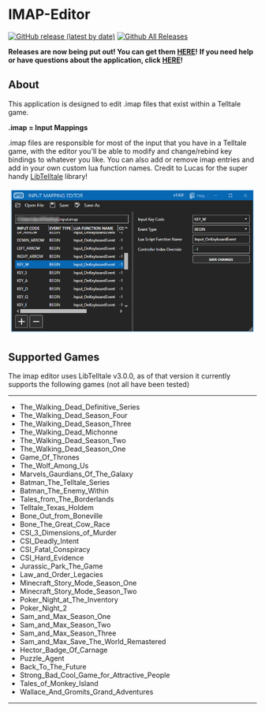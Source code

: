 # IMAP-Editor

[![GitHub release (latest by date)](https://img.shields.io/github/v/release/Telltale-Modding-Group/IMAP-Editor)](https://github.com/Telltale-Modding-Group/IMAP-Editor/releases)
[![Github All Releases](https://img.shields.io/github/downloads/Telltale-Modding-Group/IMAP-Editor/total.svg)](https://github.com/Telltale-Modding-Group/IMAP-Editor/releases)  

**Releases are now being put out! You can get them [HERE](https://github.com/Telltale-Modding-Group/IMAP-Editor/releases)!**
**If you need help or have questions about the application, click [HERE](https://github.com/Telltale-Modding-Group/IMAP-Editor/wiki)!**

## About
This application is designed to edit .imap files that exist within a Telltale game.

**.imap = Input Mappings**

.imap files are responsible for most of the input that you have in a Telltale game, with the editor you'll be able to modify and change/rebind key bindings to whatever you like. You can also add or remove imap entries and add in your own custom lua function names. Credit to Lucas for the super handy [LibTelltale](https://github.com/LucasSaragosa/LibTelltale) library!

![Thumb](screenshots/thumb.png)

## Supported Games
The imap editor uses LibTelltale v3.0.0, as of that version it currently supports the following games (not all have been tested)

***
- The_Walking_Dead_Definitive_Series
- The_Walking_Dead_Season_Four
- The_Walking_Dead_Season_Three
- The_Walking_Dead_Michonne
- The_Walking_Dead_Season_Two
- The_Walking_Dead_Season_One
- Game_Of_Thrones
- The_Wolf_Among_Us
- Marvels_Gaurdians_Of_The_Galaxy
- Batman_The_Telltale_Series
- Batman_The_Enemy_Within
- Tales_from_The_Borderlands
- Telltale_Texas_Holdem
- Bone_Out_from_Boneville
- Bone_The_Great_Cow_Race
- CSI_3_Dimensions_of_Murder
- CSI_Deadly_Intent
- CSI_Fatal_Conspiracy
- CSI_Hard_Evidence
- Jurassic_Park_The_Game
- Law_and_Order_Legacies
- Minecraft_Story_Mode_Season_One
- Minecraft_Story_Mode_Season_Two
- Poker_Night_at_The_Inventory
- Poker_Night_2
- Sam_and_Max_Season_One
- Sam_and_Max_Season_Two
- Sam_and_Max_Season_Three
- Sam_and_Max_Save_The_World_Remastered
- Hector_Badge_Of_Carnage
- Puzzle_Agent
- Back_To_The_Future
- Strong_Bad_Cool_Game_for_Attractive_People
- Tales_of_Monkey_Island
- Wallace_And_Gromits_Grand_Adventures
***
